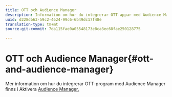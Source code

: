 ```yaml
---
title: OTT och Audience Manager
description: Information om hur du integrerar OTT-appar med Audience Manager.
uuid: d228db63-59c2-4624-99c6-6b49dc17f48e
translation-type: tm+mt
source-git-commit: 7da115fae0a05548173e8ca3ec68fae250128775

---
```



# OTT och Audience Manager{#ott-and-audience-manager}

Mer information om hur du integrerar OTT-program med Audience Manager finns i Aktivera [Audience Manager.](/help/intro-to-ava/am-enablement.md)
